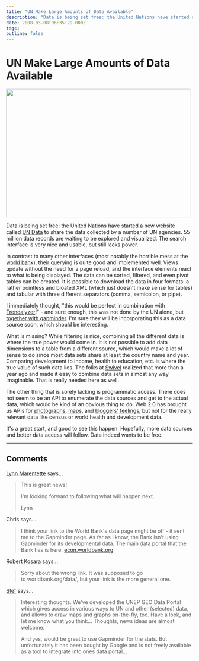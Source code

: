 ```yaml
---
title: "UN Make Large Amounts of Data Available"
description: "Data is being set free: the United Nations have started a new website called&nbsp;UN Data&nbsp;to share the data collected by a number of UN agencies. 55 million data records are waiting to be explored and visualized. The search interface is very nice and usable, but still lacks power."
date: 2008-03-08T06:35:29.000Z
tags: 
outline: false
---
```


# UN Make Large Amounts of Data Available

<img src="/media/2008/undata-flowers.png" border="0" width="497" height="346" />

Data is being set free: the United Nations have started a new website called&nbsp;<a href="http://data.un.org/">UN Data</a>&nbsp;to share the data collected by a number of UN agencies. 55 million data records are waiting to be explored and visualized. The search interface is very nice and usable, but still lacks power.

In contrast to many other interfaces (most notably the horrible mess at the <a href="http://worldbank.org/data/">world bank</a>), their querying is quite good and implemented well. Views update without the need for a page reload, and the interface elements react to what is being displayed. The data can be sorted, filtered, and even pivot tables can be created. It is possible to download the data in four formats: a rather pointless and bloated XML (which just doesn't make sense for tables) and tabular with three different separators (comma, semicolon, or pipe).

I immediately thought, "this would be perfect in combination with <a href="http://www.gapminder.org/world/">Trendalyzer</a>!" - and sure enough, this was not done by the UN alone, but <a href="http://www.un.org/esa/desa/desaNews/v12n03/pubs.html#UNdata">together with gapminder</a>. I'm sure they will be incorporating this as a data source soon, which should be interesting.

What is missing? While filtering is nice, combining all the different data is where the true power would come in. It is not possible to add data dimensions to a table from a different source, which would make a lot of sense to do since most data sets share at least the country name and year. Comparing development to income, health to education, etc. is where the true value of such data lies. The folks at <a href="http://www.swivel.com/">Swivel</a> realized that more than a year ago and made it easy to combine data sets in almost any way imaginable. That is really needed here as well.

The other thing that is sorely lacking is programmatic access. There does not seem to be an API to enumerate the data sources and get to the actual data, which would be kind of an obvious thing to do. Web 2.0 has brought us APIs for <a href="http://www.flickr.com/services/api/">photographs</a>, <a href="http://code.google.com/apis/maps/">maps</a>, and <a href="http://www.wefeelfine.org/api.html">bloggers' feelings</a>, but not for the really relevant data like census or world health and development data.

It's a great start, and good to see this happen. Hopefully, more data sources and better data access will follow. Data indeed wants to be free.


---
## Comments

<a href="http://tshwi.blogspot.com" rel="nofollow noopener" target="_blank">Lynn Marentette</a> says…
>	This is great news! 
>	
>	I'm looking forward to following what will happen next.
>	
>	Lynn

Chris says…
>	I think your link to the World Bank's data page might be off - it sent me to the Gapminder page.  As far as I know, the Bank isn't using Gapminder for its developmental data.  The main data portal that the Bank has is here: <a href="http://econ.worldbank.org">econ.worldbank.org</a>
>	

Robert Kosara says…
>	Sorry about the wrong link. It was supposed to go to worldbank.org/data/, but your link is the more general one.

<a href="http://photoblog.la-famille-schwarzer.de" rel="nofollow noopener" target="_blank">Stef</a> says…
>	Interesting thoughts. We've developed the UNEP GEO Data Portal which gives access in various ways to UN and other (selected) data, and allows to draw maps and graphs on-the-fly, too. Have a look, and let me know what you think... Thoughts, news ideas are almost welcome. 
>	
>	And yes, would be great to use Gapminder for the stats. But unfortunately it has been bought by Google and is not freely available as a tool to integrate into ones data portal...


